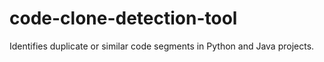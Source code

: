 # code-clone-detection-tool
Identifies duplicate or similar code segments in Python and Java projects.

